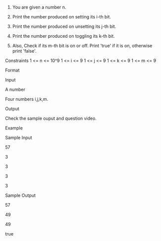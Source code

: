 
1. You are given a number n.

2. Print the number produced on setting its i-th bit.

3. Print the number produced on unsetting its j-th bit.

4. Print the number produced on toggling its k-th bit.

5. Also, Check if its m-th bit is on or off. Print 'true' if it is on, otherwise print 'false'.


Constraints
1 <= n <= 10^9
1 <= i <= 9
1 <= j <= 9
1 <= k <= 9
1 <= m <= 9


Format

Input

A number

Four numbers i,j,k,m.


Output

Check the sample ouput and question video.


Example


Sample Input

57

3 

3 

3 

3


Sample Output

57

49

49

true
